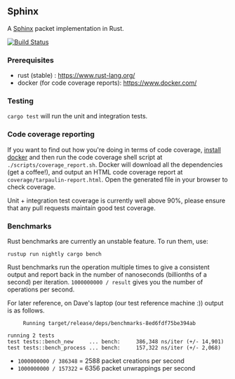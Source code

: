 ## Sphinx

A [Sphinx](https://cypherpunks.ca/~iang/pubs/Sphinx_Oakland09.pdf) packet implementation in Rust.

[![Build Status](https://travis-ci.com/nymtech/sphinx.svg?branch=develop)](https://travis-ci.com/nymtech/sphinx)

### Prerequisites

* rust (stable) : https://www.rust-lang.org/
* docker (for code coverage reports): https://www.docker.com/

### Testing

`cargo test` will run the unit and integration tests.

### Code coverage reporting

If you want to find out how you're doing in terms of code coverage, [install docker](https://www.docker.com) and then run the code coverage shell script at `./scripts/coverage_report.sh`. Docker will download all the dependencies (get a coffee!), and output an HTML code coverage report at `coverage/tarpaulin-report.html`. Open the generated file in your browser to check coverage.

Unit + integration test coverage is currently well above 90%, please ensure that any pull requests maintain good test coverage.

### Benchmarks

Rust benchmarks are currently an unstable feature. To run them, use: 

```
rustup run nightly cargo bench
```

Rust benchmarks run the operation multiple times to give a consistent output and report back in the number of nanoseconds (billionths of a second) per iteration. `1000000000 / result` gives you the number of operations per second.

For later reference, on Dave's laptop (our test reference machine :)) output is as follows.

```
     Running target/release/deps/benchmarks-8ed6fdf75be394ab

running 2 tests
test tests::bench_new     ... bench:     386,348 ns/iter (+/- 14,901)
test tests::bench_process ... bench:     157,322 ns/iter (+/- 2,068)
```

* `1000000000 / 386348` = 2588 packet creations per second
* `1000000000 / 157322` = 6356 packet unwrappings per second